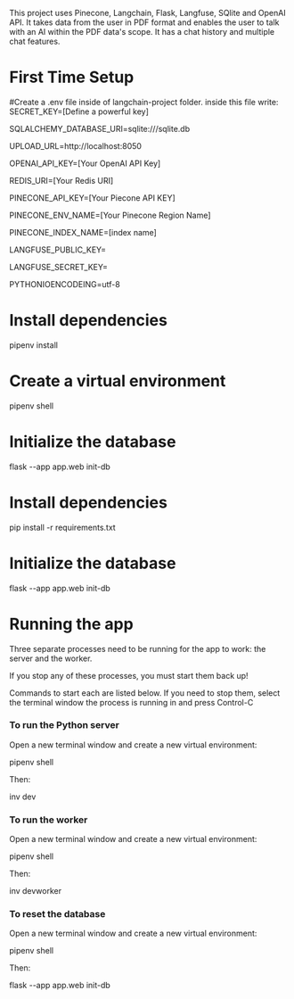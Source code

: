 This project uses Pinecone, Langchain, Flask, Langfuse, SQlite and OpenAI API. It takes data from the user in PDF format and enables the user to talk with an AI within the PDF data's scope.
It has a chat history and multiple chat features.




# First Time Setup
 
#Create a .env file inside of langchain-project folder.
inside this file write:
SECRET_KEY=[Define a powerful key]

SQLALCHEMY_DATABASE_URI=sqlite:///sqlite.db

UPLOAD_URL=http://localhost:8050

OPENAI_API_KEY=[Your OpenAI API Key]

REDIS_URI=[Your Redis URI]

PINECONE_API_KEY=[Your Piecone API KEY]

PINECONE_ENV_NAME=[Your Pinecone Region Name]

PINECONE_INDEX_NAME=[index name]

LANGFUSE_PUBLIC_KEY=

LANGFUSE_SECRET_KEY=

PYTHONIOENCODEING=utf-8

# Install dependencies
pipenv install

# Create a virtual environment
pipenv shell

# Initialize the database
flask --app app.web init-db

# Install dependencies
pip install -r requirements.txt

# Initialize the database
flask --app app.web init-db



# Running the app

Three separate processes need to be running for the app to work: the server and the worker.

If you stop any of these processes, you must start them back up!

Commands to start each are listed below. If you need to stop them, select the terminal window the process is running in and press Control-C

### To run the Python server

Open a new terminal window and create a new virtual environment:

pipenv shell


Then:


inv dev


### To run the worker

Open a new terminal window and create a new virtual environment:


pipenv shell


Then:


inv devworker


### To reset the database

Open a new terminal window and create a new virtual environment:


pipenv shell


Then:


flask --app app.web init-db
